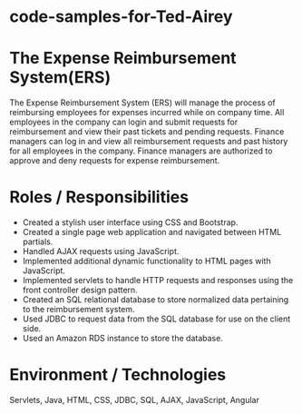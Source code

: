 # code-samples-for-Ted-Airey
# The Expense Reimbursement System(ERS)
The Expense Reimbursement System (ERS) will manage the process of reimbursing employees for expenses incurred while on company time. All employees in the company can login and submit requests for reimbursement and view their past tickets and pending requests. Finance managers can log in and view all reimbursement requests and past history for all employees in the company. Finance managers are authorized to approve and deny requests for expense reimbursement.

# Roles / Responsibilities
* Created a stylish user interface using CSS and Bootstrap.
* Created a single page web application and navigated between HTML partials.
* Handled AJAX requests using JavaScript.
* Implemented additional dynamic functionality to HTML pages with JavaScript.
* Implemented servlets to handle HTTP requests and responses using the front controller design pattern.
* Created an SQL relational database to store normalized data pertaining to the reimbursement system.
* Used JDBC to request data from the SQL database for use on the client side.
* Used an Amazon RDS instance to store the database.

# Environment / Technologies
Servlets, Java, HTML, CSS, JDBC, SQL, AJAX, JavaScript, Angular
